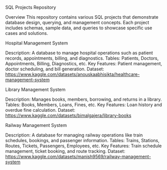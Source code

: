 SQL Projects Repository

Overview
This repository contains various SQL projects that demonstrate database design, querying, and management concepts. Each project includes schemas, sample data, and queries to showcase specific use cases and solutions.

Hospital Management System

Description: A database to manage hospital operations such as patient records, appointments, billing, and diagnostics.
Tables: Patients, Doctors, Appointments, Billing, Diagnostics, etc.
Key Features: Patient management, doctor scheduling, and bill generation.
Dataset: https://www.kaggle.com/datasets/anouskaabhisikta/healthcare-management-system

Library Management System

Description: Manages books, members, borrowing, and returns in a library.
Tables: Books, Members, Loans, Fines, etc.
Key Features: Loan history and overdue fine calculation.
Dataset: https://www.kaggle.com/datasets/bimalgajera/library-books

Railway Management System

Description: A database for managing railway operations like train schedules, bookings, and passenger information.
Tables: Trains, Stations, Routes, Tickets, Passengers, Employees, etc.
Key Features: Train schedule management, ticket booking, and route tracking.
Dataset: https://www.kaggle.com/datasets/manish9569/railway-management-system
